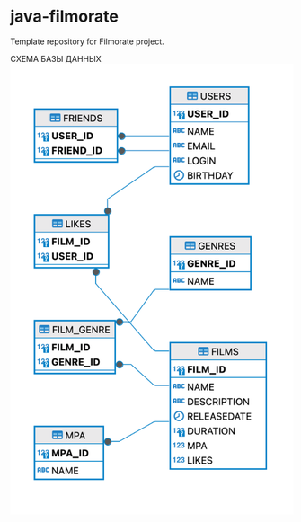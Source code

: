 # java-filmorate
Template repository for Filmorate project.

СХЕМА БАЗЫ ДАННЫХ
![diagram.png](src%2Fmain%2Fresources%2Fdiagram.png)